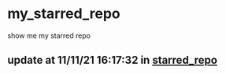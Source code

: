 # my_starred_repo
show me my starred repo

update at 11/11/21 16:17:32 in [starred_repo](./index.html)
---

